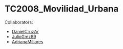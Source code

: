 # TC2008_Movilidad_Urbana


   Collaborators:
  * [DanielCruzAr](https://github.com/DanielCruzAr)
  * [JulioGmz89](https://github.com/JulioGmz89)
  * [AdrianaMillares](https://github.com/AdrianaMillares)
